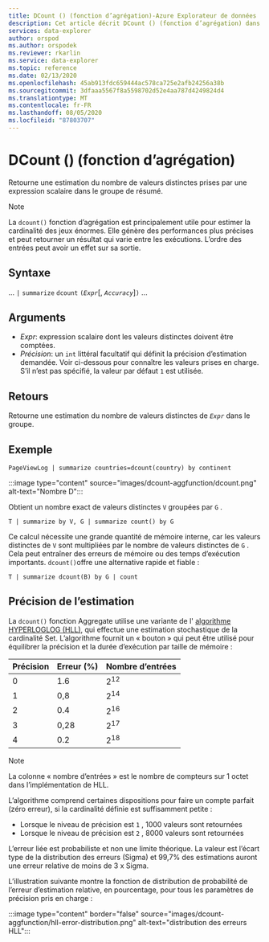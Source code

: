 ```yaml
---
title: DCount () (fonction d’agrégation)-Azure Explorateur de données
description: Cet article décrit DCount () (fonction d’agrégation) dans Azure Explorateur de données.
services: data-explorer
author: orspod
ms.author: orspodek
ms.reviewer: rkarlin
ms.service: data-explorer
ms.topic: reference
ms.date: 02/13/2020
ms.openlocfilehash: 45ab913fdc659444ac578ca725e2afb24256a38b
ms.sourcegitcommit: 3dfaaa5567f8a5598702d52e4aa787d4249824d4
ms.translationtype: MT
ms.contentlocale: fr-FR
ms.lasthandoff: 08/05/2020
ms.locfileid: "87803707"
---
```

# <a name="dcount-aggregation-function"></a>DCount () (fonction d’agrégation)

Retourne une estimation du nombre de valeurs distinctes prises par une expression scalaire dans le groupe de résumé.

> [!NOTE]
> La `dcount()` fonction d’agrégation est principalement utile pour estimer la cardinalité des jeux énormes. Elle génère des performances plus précises et peut retourner un résultat qui varie entre les exécutions. L’ordre des entrées peut avoir un effet sur sa sortie.

## <a name="syntax"></a>Syntaxe

... `|` `summarize` `dcount` `(`*`Expr`*[, *`Accuracy`*]`)` ...

## <a name="arguments"></a>Arguments

* *Expr*: expression scalaire dont les valeurs distinctes doivent être comptées.
* *Précision*: un `int` littéral facultatif qui définit la précision d’estimation demandée. Voir ci-dessous pour connaître les valeurs prises en charge. S’il n’est pas spécifié, la valeur par défaut `1` est utilisée.

## <a name="returns"></a>Retours

Retourne une estimation du nombre de valeurs distinctes de *`Expr`* dans le groupe.

## <a name="example"></a>Exemple

```kusto
PageViewLog | summarize countries=dcount(country) by continent
```

:::image type="content" source="images/dcount-aggfunction/dcount.png" alt-text="Nombre D":::

Obtient un nombre exact de valeurs distinctes `V` groupées par `G` .

```kusto
T | summarize by V, G | summarize count() by G
```

Ce calcul nécessite une grande quantité de mémoire interne, car les valeurs distinctes de `V` sont multipliées par le nombre de valeurs distinctes de `G` .
Cela peut entraîner des erreurs de mémoire ou des temps d’exécution importants. 
`dcount()`offre une alternative rapide et fiable :

```kusto
T | summarize dcount(B) by G | count
```

## <a name="estimation-accuracy"></a>Précision de l’estimation

La `dcount()` fonction Aggregate utilise une variante de l' [algorithme HYPERLOGLOG (HLL)](https://en.wikipedia.org/wiki/HyperLogLog), qui effectue une estimation stochastique de la cardinalité Set. L’algorithme fournit un « bouton » qui peut être utilisé pour équilibrer la précision et la durée d’exécution par taille de mémoire :

|Précision|Erreur (%)|Nombre d’entrées   |
|--------|---------|--------------|
|       0|      1.6|2<sup>12</sup>|
|       1|      0,8|2<sup>14</sup>|
|       2|      0.4|2<sup>16</sup>|
|       3|     0,28|2<sup>17</sup>|
|       4|      0.2|2<sup>18</sup>|

> [!NOTE]
> La colonne « nombre d’entrées » est le nombre de compteurs sur 1 octet dans l’implémentation de HLL.

L’algorithme comprend certaines dispositions pour faire un compte parfait (zéro erreur), si la cardinalité définie est suffisamment petite :
* Lorsque le niveau de précision est `1` , 1000 valeurs sont retournées
* Lorsque le niveau de précision est `2` , 8000 valeurs sont retournées

L’erreur liée est probabiliste et non une limite théorique. La valeur est l’écart type de la distribution des erreurs (Sigma) et 99,7% des estimations auront une erreur relative de moins de 3 x Sigma.

L’illustration suivante montre la fonction de distribution de probabilité de l’erreur d’estimation relative, en pourcentage, pour tous les paramètres de précision pris en charge :

:::image type="content" border="false" source="images/dcount-aggfunction/hll-error-distribution.png" alt-text="distribution des erreurs HLL":::
